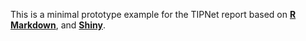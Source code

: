 This is a minimal prototype example for the TIPNet report based on [**R Markdown**](https://rmarkdown.rstudio.com/), and [**Shiny**](https://shiny.rstudio.com/).
